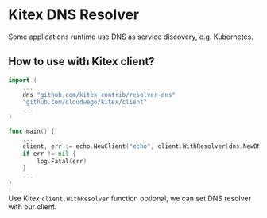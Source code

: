 # Kitex DNS Resolver

Some applications runtime use DNS as service discovery, e.g. Kubernetes.

## How to use with Kitex client?

```go
import (
    ...
    dns "github.com/kitex-contrib/resolver-dns"
    "github.com/cloudwego/kitex/client"
    ...
)

func main() {
    ...
    client, err := echo.NewClient("echo", client.WithResolver(dns.NewDNSResolver()))
	if err != nil {
		log.Fatal(err)
	}
    ...
}
```

Use Kitex `client.WithResolver` function optional, we can set DNS resolver with our client.
